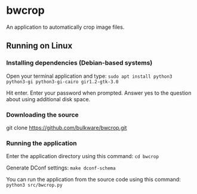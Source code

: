 # bwcrop

An application to automatically crop image files.


## Running on Linux

### Installing dependencies (Debian-based systems)
Open your terminal application and type:
`sudo apt install python3 python3-gi python3-gi-cairo gir1.2-gtk-3.0`

Hit enter. Enter your password when prompted. Answer yes to the question about
using additional disk space.

### Downloading the source
git clone https://github.com/bulkware/bwcrop.git

### Running the application
Enter the application directory using this command:
`cd bwcrop`

Generate DConf settings:
`make dconf-schema`

You can run the application from the source code using this command:
`python3 src/bwcrop.py`
